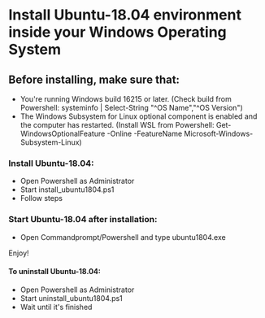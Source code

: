 # Install Ubuntu-18.04 environment inside your Windows Operating System

## Before installing, make sure that:
- You're running Windows build 16215 or later. (Check build from Powershell: systeminfo | Select-String "^OS Name","^OS Version")
- The Windows Subsystem for Linux optional component is enabled and the computer has restarted. (Install WSL from Powershell: Get-WindowsOptionalFeature -Online -FeatureName Microsoft-Windows-Subsystem-Linux)

### Install Ubuntu-18.04:
- Open Powershell as Administrator
- Start install_ubuntu1804.ps1
- Follow steps

### Start Ubuntu-18.04 after installation:
- Open Commandprompt/Powershell and type ubuntu1804.exe

Enjoy!



#### To uninstall Ubuntu-18.04:
- Open Powershell as Administrator
- Start uninstall_ubuntu1804.ps1
- Wait until it's finished